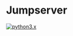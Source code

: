 # Jumpserver
[![python3.x](https://img.shields.io/badge/python-3.X-blue.svg)](https://www.python.org/)
